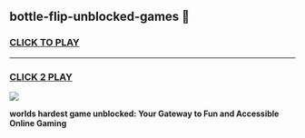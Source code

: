 
## bottle-flip-unblocked-games 👋
<h3>
<a href="https://premium.freeplayer.one?title=bottle-flip-unblocked-games&ref=14F">CLICK TO PLAY</a></h3>
<hr>

<h3>
<a href="https://premium.freeplayer.one?title=bottle-flip-unblocked-games&ref=14F">CLICK 2 PLAY</a>
  
</h3>

<a href="https://premium.freeplayer.one?title=bottle-flip-unblocked-games&ref=12F/"><img src="https://clearcache.store/games.png"></a>


**worlds hardest game unblocked: Your Gateway to Fun and Accessible Online Gaming**
